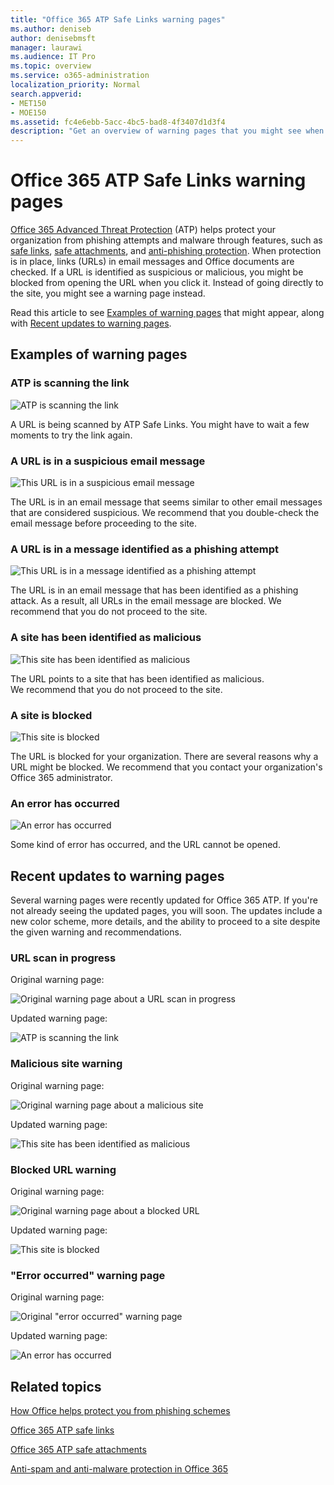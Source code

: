```yaml
---
title: "Office 365 ATP Safe Links warning pages"
ms.author: deniseb
author: denisebmsft
manager: laurawi
ms.audience: IT Pro
ms.topic: overview
ms.service: o365-administration
localization_priority: Normal
search.appverid:
- MET150
- MOE150
ms.assetid: fc4e6ebb-5acc-4bc5-bad8-4f3407d1d3f4
description: "Get an overview of warning pages that you might see when Office 365 Advanced Threat Protection is at work."
---
```


# Office 365 ATP Safe Links warning pages

[Office 365 Advanced Threat Protection](office-365-atp.md) (ATP) helps protect your organization from phishing attempts and malware through features, such as [safe links](atp-safe-links.md), [safe attachments](atp-safe-attachments.md), and [anti-phishing protection](anti-phishing-protection.md). When protection is in place, links (URLs) in email messages and Office documents are checked. If a URL is identified as suspicious or malicious, you might be blocked from opening the URL when you click it. Instead of going directly to the site, you might see a warning page instead. 
  
Read this article to see [Examples of warning pages](atp-safe-links-warning-pages.md#examples) that might appear, along with [Recent updates to warning pages](atp-safe-links-warning-pages.md#updates).
  
## Examples of warning pages

### ATP is scanning the link

![ATP is scanning the link](media/ee8dd5ed-6b91-4248-b054-12b719e8d0ed.png)

A URL is being scanned by ATP Safe Links. You might have to wait a few moments to try the link again.

### A URL is in a suspicious email message

![This URL is in a suspicious email message](media/33f57923-23e3-4b0f-838b-6ad589ba897b.png)

The URL is in an email message that seems similar to other email messages that are considered suspicious. We recommend that you double-check the email message before proceeding to the site.

### A URL is in a message identified as a phishing attempt

![This URL is in a message identified as a phishing attempt](media/6e544a28-0604-4821-aba6-d5a57bb917e5.png)

The URL is in an email message that has been identified as a phishing attack. As a result, all URLs in the email message are blocked. We recommend that you do not proceed to the site.

### A site has been identified as malicious

![This site has been identified as malicious](media/058883c8-23f0-4672-9c1c-66b084796177.png)

The URL points to a site that has been identified as malicious.  <br/> We recommend that you do not proceed to the site.

### A site is blocked

![This site is blocked](media/6b4bda2d-a1e6-419e-8b10-588e83c3af3f.png)

The URL is blocked for your organization. There are several reasons why a URL might be blocked. We recommend that you contact your organization's Office 365 administrator.

### An error has occurred

![An error has occurred](media/2f7465a4-1cf4-4c1c-b7d4-3c07e4b795b4.png)

Some kind of error has occurred, and the URL cannot be opened.

   
## Recent updates to warning pages

Several warning pages were recently updated for Office 365 ATP. If you're not already seeing the updated pages, you will soon. The updates include a new color scheme, more details, and the ability to proceed to a site despite the given warning and recommendations.

### URL scan in progress

Original warning page:

![Original warning page about a URL scan in progress](media/04368763-763f-43d6-94a4-a48291d36893.png)

Updated warning page:

![ATP is scanning the link](media/ee8dd5ed-6b91-4248-b054-12b719e8d0ed.png)

### Malicious site warning

Original warning page:

![Original warning page about a malicious site](media/b9efda09-6dd8-46ef-82cb-56e4d538b8f5.png)

Updated warning page:

![This site has been identified as malicious](media/058883c8-23f0-4672-9c1c-66b084796177.png)

### Blocked URL warning

Original warning page:

![Original warning page about a blocked URL](media/3d6ba028-30bf-45fc-958e-d3aad3defc83.png)

Updated warning page:

![This site is blocked](media/6b4bda2d-a1e6-419e-8b10-588e83c3af3f.png)

### "Error occurred" warning page

Original warning page:

![Original "error occurred" warning page](media/9aaa4383-2f23-48be-bdaa-8efbcb2acc70.png)

Updated warning page:

![An error has occurred](media/2f7465a4-1cf4-4c1c-b7d4-3c07e4b795b4.png)
  
   
## Related topics

[How Office helps protect you from phishing schemes](https://support.office.com/article/be0de46a-29cd-4c59-aaaf-136cf177d593)
  
[Office 365 ATP safe links](atp-safe-links.md)
  
[Office 365 ATP safe attachments](atp-safe-attachments.md)
  
[Anti-spam and anti-malware protection in Office 365](anti-spam-and-anti-malware-protection.md)
  


